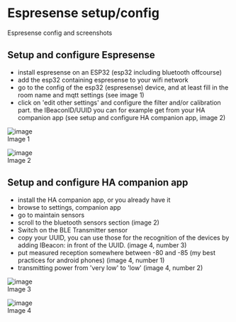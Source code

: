 # Espresense setup/config
Espresense config and screenshots  

## Setup and configure Espresense
- install espresense on an ESP32 (esp32 including bluetooth offcourse)  
- add the esp32 containing espresense to your wifi network
- go to the config of the esp32 (espresense) device, and at least fill in the room name and mqtt settings (see image 1)
- click on 'edit other settings' and configure the filter and/or calibration part. the IBeaconID/UUID you can for example get from your HA companion app (see setup and configure HA companion app, image 2)

![image](https://github.com/kippesikgithub/espresense/assets/100353268/803ce9aa-2d57-43a0-abc2-a4271531c817)  
Image 1  

![image](https://github.com/kippesikgithub/espresense/assets/100353268/f4cdfb3e-1ef7-47b7-90e4-14c5169a4112)  
Image 2

## Setup and configure HA companion app
- install the HA companion app, or you already have it
- browse to settings, companion app
- go to maintain sensors
- scroll to the bluetooth sensors section (image 2)
- Switch on the BLE Transmitter sensor
- copy your UUID, you can use those for the recognition of the devices by adding IBeacon: in front of the UUID. (image 4, number 3)
- put measured reception somewhere between -80 and -85 (my best practices for android phones) (image 4, number 1)
- transmitting power from 'very low' to 'low' (image 4, number 2)

![image](https://github.com/kippesikgithub/espresense/assets/100353268/60a4b6cc-d3e6-46a4-90b8-05ef0eebd5cd)  
Image 3   

![image](https://github.com/kippesikgithub/espresense/assets/100353268/3ee3082d-650f-4158-803f-46d95958fb11)  
Image 4  
